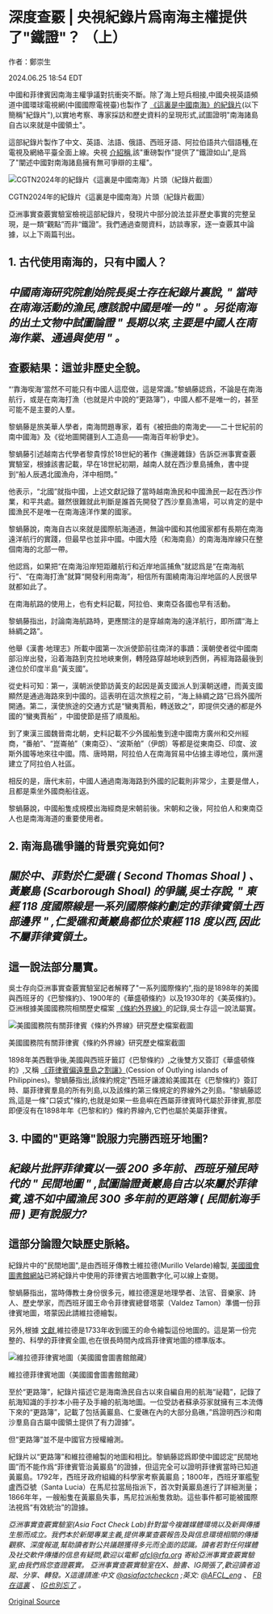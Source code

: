 # 深度查覈 | 央視紀錄片爲南海主權提供了"鐵證"？ （上）

作者：鄭崇生

2024.06.25 18:54 EDT

中國和菲律賓因南海主權爭議對抗衝突不斷。除了海上短兵相接,中國央視英語頻道中國環球電視網(中國國際電視臺)也製作了 [《這裏是中國南海》的紀錄片](https://youtu.be/8wGkXI5HHTA?si=QoNuB_oRZGr1D5C8)(以下簡稱"紀錄片"),以實地考察、專家採訪和歷史資料的呈現形式,試圖證明"南海諸島自古以來就是中國領土"。

這部紀錄片製作了中文、英語、法語、俄語、西班牙語、阿拉伯語共六個語種,在電視及網絡平臺全面上線。央視 [介紹稱](https://news.cctv.com/2024/05/16/ARTIllue2Rf0fQJJwQNwC2t5240516.shtml),該"重磅製作"提供了"鐵證如山",是爲了"闡述中國對南海諸島擁有無可爭辯的主權"。

![CGTN2024年的紀錄片《這裏是中國南海》片頭（紀錄片截圖）](images/MGR6GSOB4Q7IU46RK4SKNWYIDM.png)

CGTN2024年的紀錄片《這裏是中國南海》片頭（紀錄片截圖）

亞洲事實查覈實驗室檢視這部紀錄片，發現片中部分說法並非歷史事實的完整呈現，是一類“觀點”而非“鐵證”。我們通過查閱資料，訪談專家，逐一查覈其中論據，以上下兩篇刊出。

## 1. 古代使用南海的，只有中國人？

## *中國南海研究院創始院長吳士存在紀錄片裏說,*   *"*   *當時在南海活動的漁民,應該說中國是唯一的*   *"*   *。另從南海的出土文物中試圖論證*   *"*   *長期以來,主要是中國人在南海作業、通過與使用*   *"*   *。*

## 查覈結果：這並非歷史全貌。

“‘靠海喫海’當然不可能只有中國人這麼做，這是常識。”黎蝸藤認爲，不論是在南海航行，或是在南海打漁（也就是片中說的“更路簿”），中國人都不是唯一的，甚至可能不是主要的人羣。

黎蝸藤是旅美華人學者，南海問題專家，着有《被扭曲的南海史——二十世紀前的南中國海》及《從地圖開疆到人工造島——南海百年紛爭史》。

黎蝸藤引述越南古代學者黎貴惇於18世紀的著作《撫邊雜錄》告訴亞洲事實查覈實驗室，根據該書記載，早在18世紀初期，越南人就在西沙羣島捕魚，書中提到“船人辰遇北國漁舟，洋中相問。”

他表示，“北國”就指中國，上述文獻記錄了當時越南漁民和中國漁民一起在西沙作業，和平共處。雖然很難就此判斷是誰首先開發了西沙羣島漁場，可以肯定的是中國漁民不是唯一在南海遠洋作業的國家。

黎蝸藤說，南海自古以來就是國際航海通道，無論中國和其他國家都有長期在南海遠洋航行的實踐，但最早也並非中國。中國大陸（和海南島）的南海海岸線只在整個南海的北部一帶。

他認爲，如果把“在南海沿岸短距離航行和近岸地區捕魚”就認爲是“在南海航行”、“在南海打漁”就算“開發利用南海”，相信所有圍繞南海沿岸地區的人民很早就都如此了。

在南海航路的使用上，也有史料記載，阿拉伯、東南亞各國也早有活動。

黎蝸藤指出，討論南海航路時，更應關注的是穿越南海的遠洋航行，即所謂“海上絲綢之路”。

他舉《漢書·地理志》所載中國第一次派使節前往南洋的事蹟：漢朝使者從中國南部沿岸出發，沿着海路到克拉地峽東側，轉陸路穿越地峽到西側，再經海路最後到達位於印度半島“黃支國”。

從史料可知：第一，漢朝派使節訪黃支的起因是黃支國派人到漢朝送禮，而黃支國顯然是通過海路來到中國的。這表明在這次旅程之前，“海上絲綢之路”已爲外國所開通。第二，漢使旅途的交通方式是“蠻夷賈船，轉送致之”，即提供交通的都是外國的“蠻夷賈船” ，中國使節是搭了順風船。

到了東漢三國魏晉南北朝，史料記載不少外國船隻到達中國南方廣州和交州經商，“番舶”、“崑崙舶”（東南亞）、“波斯舶”（伊朗）等都是從東南亞、印度、波斯外國等地來往中國。隋、唐時期，阿拉伯人在南海貿易中佔據主導地位，廣州還建立了阿拉伯人社區。

相反的是，唐代末前，中國人通過南海海路到外國的記載則非常少，主要是僧人，且都是乘坐外國商船往返。

黎蝸藤說，中國船隻成規模出海經商是宋朝前後。宋朝和之後，阿拉伯人和東南亞人也是南海海道的重要使用者。

## 2.  南海島礁爭議的背景究竟如何?

## *關於中、菲對於仁愛礁*   *(*   *Second Thomas Shoal*   *)*   *、黃巖島*   *(Scarborough Shoal)*   *的爭議,吳士存說,*   *"*   *東經*   *118*   *度國際線是一系列國際條約劃定的菲律賓領土西部邊界*   *"*   *,仁愛礁和黃巖島都位於東經*   *118*   *度以西,因此不屬菲律賓領土。*

## 這一說法部分屬實。

吳士存向亞洲事實查覈實驗室記者解釋了"一系列國際條約",指的是1898年的美國與西班牙的《巴黎條約》、1900年的《華盛頓條約》以及1930年的《美英條約》。亞洲根據美國國務院相關歷史檔案 [《條約外界線》](https://www.state.gov/wp-content/uploads/2019/11/LIS-33.pdf)的記錄,吳士存這一說法屬實。

![美國國務院有關菲律賓《條約外界線》研究歷史檔案截圖](images/VVAYK37UWMFPX4PX7YYVUR5DXU.png)

美國國務院有關菲律賓《條約外界線》研究歷史檔案截圖

1898年美西戰爭後,美國與西班牙籤訂《巴黎條約》,之後雙方又簽訂《華盛頓條約》,又稱 [《菲律賓偏遠羣島之割讓》](https://maint.loc.gov/law/help/us-treaties/bevans/b-es-ust000011-0623.pdf)(Cession of Outlying islands of Philippines)。黎蝸藤指出,該條約規定"西班牙讓渡給美國其在《巴黎條約》簽訂時、屬菲律賓羣島的所有列島,以及該條約第三條規定的界線外之列島。"黎蝸藤認爲,這是一條"口袋式"條約,也就是如果一些島嶼在西屬菲律賓時代屬於菲律賓,那麼即便沒有在1898年年《巴黎和約》條約界線內,它們也屬於美屬菲律賓。

## 3.  中國的"更路簿"說服力完勝西班牙地圖?

## *紀錄片批評菲律賓以一張*   *200*   *多年前、西班牙殖民時代的*   *"*   *民間地圖*   *"*   *,試圖論證黃巖島自古以來屬於菲律賓,遠不如中國漁民*   *300*   *多年前的更路簿*   *(*   *民間航海手冊*   *)*   *更有說服力?*

## 這部分論證欠缺歷史脈絡。

紀錄片中的"民間地圖",是由西班牙傳教士維拉德(Murillo Velarde)繪製, [美國國會圖書館網站](https://tile.loc.gov/image-services/iiif/service:gmd:gmd8:g8060:g8060:ct003137/full/pct:12.5/0/default.jpg)已將紀錄片中使用的菲律賓古地圖數字化,可以線上查閱。

黎蝸藤指出，當時傳教士身份很多元，維拉德還是地理學者、法官、音樂家、詩人、歷史學家，而西班牙國王命令菲律賓總督塔蒙（Valdez Tamon）準備一份菲律賓地圖，塔蒙因此請維拉德繪製。

另外,根據 [文獻](https://www.vialibri.net/years/books/134512224/2009-angara-edgardo-j-carino-jose-maria-mapping-the-philippines-the-spanish-period),維拉德是1733年收到國王的命令繪製這份地圖的。這是第一份完整的、科學的菲律賓全圖,也在很長時間內成爲菲律賓地圖的標準版本。

![維拉德菲律賓地圖（美國國會圖書館館藏）](images/63RSOB5LZ7RQV26E24Z3D4YADA.jpg)

維拉德菲律賓地圖（美國國會圖書館館藏）

至於“更路簿”，紀錄片描述它是海南漁民自古以來自編自用的航海“祕籍”，記錄了航海知識的手抄本小冊子及手繪的航海地圖。一位受訪者蘇承芬家就擁有三本流傳下來的“更路簿”，記載了包括黃巖島、仁愛礁在內的大部分島礁，”爲證明西沙和南沙羣島自古屬中國領土提供了有力證據”。

但“更路簿”並不是中國官方授權繪測。

紀錄片以“更路簿”和維拉德繪製的地圖和相比。黎蝸藤認爲即使中國認定“民間地圖”而不能作爲“菲律賓管治黃巖島”的證據，但這完全可以證明菲律賓當時已知道黃巖島。1792年，西班牙政府組織的科學家考察黃巖島；1800年，西班牙軍艦聖盧西亞號（Santa Lucia）在馬尼拉當局指派下，首次對黃巖島進行了詳細測量；1866年年，一艘船隻在黃巖島失事，馬尼拉派船隻救助。這些事件都可能被國際法視爲“有效統治”的證據。

*亞洲事實查覈實驗室(Asia Fact Check Lab)針對當今複雜媒體環境以及新興傳播生態而成立。我們本於新聞專業主義,提供專業查覈報告及與信息環境相關的傳播觀察、深度報道,幫助讀者對公共議題獲得多元而全面的認識。讀者若對任何媒體及社交軟件傳播的信息有疑問,歡迎以電郵* *afcl@rfa.org* *寄給亞洲事實查覈實驗室,由我們爲您查證覈實。*  *亞洲事實查覈實驗室在X、臉書、IG開張了,歡迎讀者追蹤、分享、轉發。X這邊請進:中文*  [*@asiafactcheckcn*](https://twitter.com/asiafactcheckcn)  *;英文:*  [*@AFCL\_eng*](https://twitter.com/AFCL_eng)  *、*  [*FB在這裏*](https://www.facebook.com/asiafactchecklabcn)  *、*  [*IG也別忘了*](https://www.instagram.com/asiafactchecklab/)  *。*



[Original Source](https://www.rfa.org/mandarin/shishi-hecha/hc-06252024184418.html)